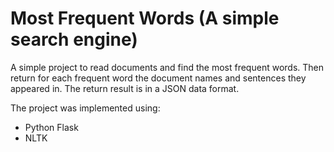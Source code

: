 # Most Frequent Words (A simple search engine)

A simple project to read documents and find the most frequent words. 
Then return for each frequent word the document names and sentences they appeared in. The return result is in a JSON data format. 

The project was implemented using:
- Python Flask
- NLTK



